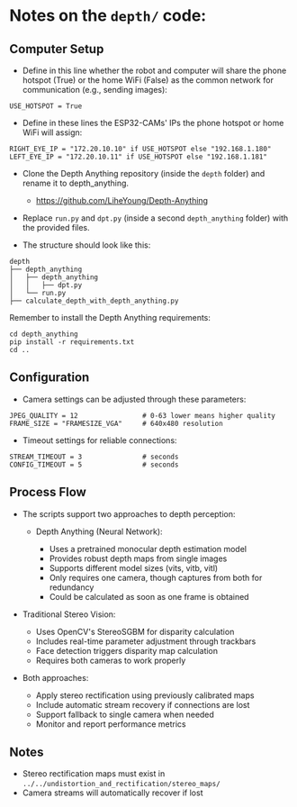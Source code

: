 # Notes on the `depth/` code:

## Computer Setup

- Define in this line whether the robot and computer will share the phone hotspot (True) or the home WiFi (False) as the common network for communication (e.g., sending images):

```
USE_HOTSPOT = True
```

- Define in these lines the ESP32-CAMs' IPs the phone hotspot or home WiFi will assign:

```
RIGHT_EYE_IP = "172.20.10.10" if USE_HOTSPOT else "192.168.1.180"
LEFT_EYE_IP = "172.20.10.11" if USE_HOTSPOT else "192.168.1.181"
```

- Clone the Depth Anything repository (inside the `depth` folder) and rename it to depth_anything.

  - https://github.com/LiheYoung/Depth-Anything

- Replace `run.py` and `dpt.py` (inside a second `depth_anything` folder) with the provided files.

- The structure should look like this:

```
depth
├── depth_anything
│   ├── depth_anything
│   │   ├── dpt.py
│   └── run.py
├── calculate_depth_with_depth_anything.py
```

Remember to install the Depth Anything requirements:

```
cd depth_anything
pip install -r requirements.txt
cd ..
```

## Configuration

- Camera settings can be adjusted through these parameters:

```
JPEG_QUALITY = 12                # 0-63 lower means higher quality
FRAME_SIZE = "FRAMESIZE_VGA"     # 640x480 resolution
```

- Timeout settings for reliable connections:

```
STREAM_TIMEOUT = 3               # seconds
CONFIG_TIMEOUT = 5               # seconds
```

## Process Flow

- The scripts support two approaches to depth perception:

  - Depth Anything (Neural Network):

    - Uses a pretrained monocular depth estimation model
    - Provides robust depth maps from single images
    - Supports different model sizes (vits, vitb, vitl)
    - Only requires one camera, though captures from both for redundancy
    - Could be calculated as soon as one frame is obtained

- Traditional Stereo Vision:

  - Uses OpenCV's StereoSGBM for disparity calculation
  - Includes real-time parameter adjustment through trackbars
  - Face detection triggers disparity map calculation
  - Requires both cameras to work properly

- Both approaches:

  - Apply stereo rectification using previously calibrated maps
  - Include automatic stream recovery if connections are lost
  - Support fallback to single camera when needed
  - Monitor and report performance metrics

## Notes

- Stereo rectification maps must exist in `../../undistortion_and_rectification/stereo_maps/`
- Camera streams will automatically recover if lost

